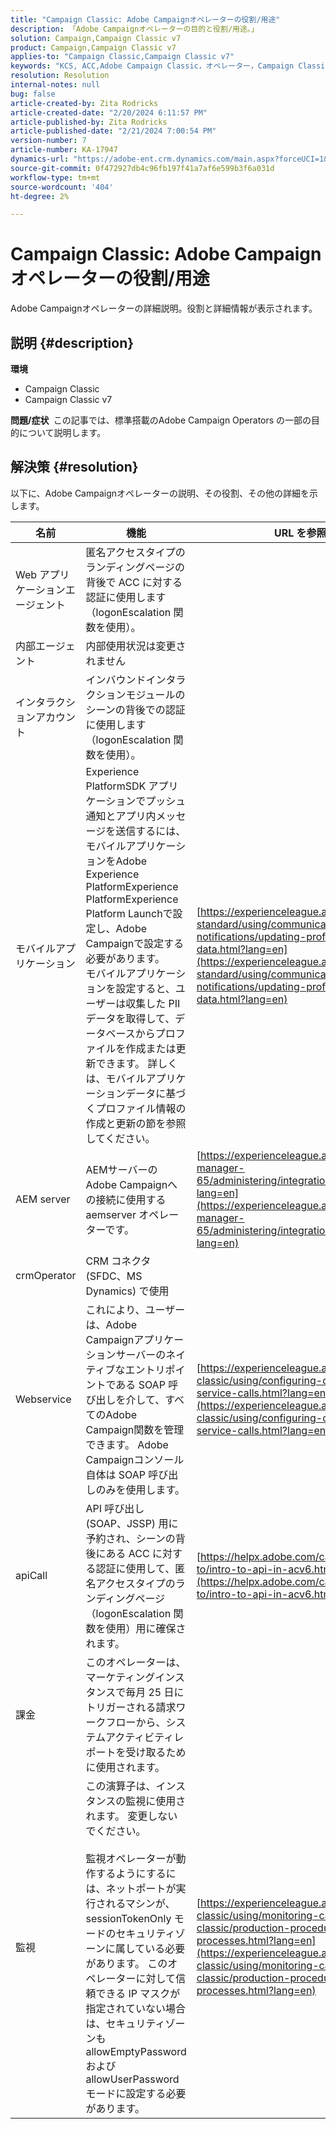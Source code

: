 ```yaml
---
title: "Campaign Classic: Adobe Campaignオペレーターの役割/用途"
description: 「Adobe Campaignオペレーターの目的と役割/用途。」
solution: Campaign,Campaign Classic v7
product: Campaign,Campaign Classic v7
applies-to: "Campaign Classic,Campaign Classic v7"
keywords: "KCS, ACC,Adobe Campaign Classic，オペレーター，Campaign Classicv7,Campaign Classic，役割，使用，目的， FAQ"
resolution: Resolution
internal-notes: null
bug: false
article-created-by: Zita Rodricks
article-created-date: "2/20/2024 6:11:57 PM"
article-published-by: Zita Rodricks
article-published-date: "2/21/2024 7:00:54 PM"
version-number: 7
article-number: KA-17947
dynamics-url: "https://adobe-ent.crm.dynamics.com/main.aspx?forceUCI=1&pagetype=entityrecord&etn=knowledgearticle&id=0230fa85-1bd0-ee11-9078-000d3a34444e"
source-git-commit: 0f472927db4c96fb197f41a7af6e599b3f6a031d
workflow-type: tm+mt
source-wordcount: '404'
ht-degree: 2%

---
```


# Campaign Classic: Adobe Campaignオペレーターの役割/用途


Adobe Campaignオペレーターの詳細説明。役割と詳細情報が表示されます。

## 説明 {#description}


<b>環境</b>

- Campaign Classic
- Campaign Classic v7


<b>問題/症状 </b>
この記事では、標準搭載のAdobe Campaign Operators の一部の目的について説明します。


## 解決策 {#resolution}


以下に、Adobe Campaignオペレーターの説明、その役割、その他の詳細を示します。


| <b>名前</b> | <b>機能</b> | <b>URL を参照してください</b> |
| --- | --- | --- |
| Web アプリケーションエージェント | 匿名アクセスタイプのランディングページの背後で ACC に対する認証に使用します（logonEscalation 関数を使用）。 |   |
| 内部エージェント | 内部使用状況は変更されません |   |
| インタラクションアカウント | インバウンドインタラクションモジュールのシーンの背後での認証に使用します（logonEscalation 関数を使用）。 |   |
| モバイルアプリケーション | Experience PlatformSDK アプリケーションでプッシュ通知とアプリ内メッセージを送信するには、モバイルアプリケーションをAdobe Experience PlatformExperience PlatformExperience Platform Launchで設定し、Adobe Campaignで設定する必要があります。<br>モバイルアプリケーションを設定すると、ユーザーは収集した PII データを取得して、データベースからプロファイルを作成または更新できます。 詳しくは、モバイルアプリケーションデータに基づくプロファイル情報の作成と更新の節を参照してください。 | [https://experienceleague.adobe.com/docs/campaign-standard/using/communication-channels/push-notifications/updating-profile-with-mobile-app-data.html?lang=en](https://experienceleague.adobe.com/docs/campaign-standard/using/communication-channels/push-notifications/updating-profile-with-mobile-app-data.html?lang=en) |
| AEM server | AEMサーバーのAdobe Campaignへの接続に使用する aemserver オペレーターです。 | [https://experienceleague.adobe.com/docs/experience-manager-65/administering/integration/campaignonpremise.html?lang=en](https://experienceleague.adobe.com/docs/experience-manager-65/administering/integration/campaignonpremise.html?lang=en) |
| crmOperator | CRM コネクタ (SFDC、MS Dynamics) で使用 |   |
| Webservice | これにより、ユーザーは、Adobe Campaignアプリケーションサーバーのネイティブなエントリポイントである SOAP 呼び出しを介して、すべてのAdobe Campaign関数を管理できます。 Adobe Campaignコンソール自体は SOAP 呼び出しのみを使用します。 | [https://experienceleague.adobe.com/docs/campaign-classic/using/configuring-campaign-classic/api/web-service-calls.html?lang=en](https://experienceleague.adobe.com/docs/campaign-classic/using/configuring-campaign-classic/api/web-service-calls.html?lang=en) |
| apiCall | API 呼び出し (SOAP、JSSP) 用に予約され、シーンの背後にある ACC に対する認証に使用して、匿名アクセスタイプのランディングページ（logonEscalation 関数を使用）用に確保されます。 | [https://helpx.adobe.com/campaign/classic/how-to/intro-to-api-in-acv6.html](https://helpx.adobe.com/campaign/classic/how-to/intro-to-api-in-acv6.html) |
| 課金 | このオペレーターは、マーケティングインスタンスで毎月 25 日にトリガーされる請求ワークフローから、システムアクティビティレポートを受け取るために使用されます。 |   |
| 監視 | この演算子は、インスタンスの監視に使用されます。 変更しないでください。 <br><br>監視オペレーターが動作するようにするには、ネットポートが実行されるマシンが、sessionTokenOnly モードのセキュリティゾーンに属している必要があります。 このオペレーターに対して信頼できる IP マスクが指定されていない場合は、セキュリティゾーンも allowEmptyPassword および allowUserPassword モードに設定する必要があります。 | [https://experienceleague.adobe.com/docs/campaign-classic/using/monitoring-campaign-classic/production-procedures/monitoring-processes.html?lang=en](https://experienceleague.adobe.com/docs/campaign-classic/using/monitoring-campaign-classic/production-procedures/monitoring-processes.html?lang=en) |



